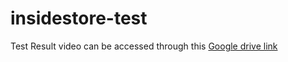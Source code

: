 # insidestore-test


Test Result video can be accessed through this [Google drive link](https://drive.google.com/file/d/1lRgq4ga3tlVTjjA1A64vnAJNApwbAPNK/view?usp=share_link)
